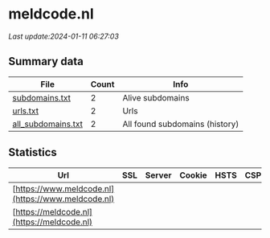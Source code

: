 # meldcode.nl
*Last update:2024-01-11 06:27:03*
## Summary data
| File       | Count | Info |
|------------|-------|------|
|[subdomains.txt](/data/meldcode/subdomains.txt)|2|Alive subdomains|
|[urls.txt](/data/meldcode/urls.txt)|2|Urls|
|[all_subdomains.txt](/data/meldcode/all_subdomains.txt)|2|All found subdomains (history)|
## Statistics
| Url | SSL | Server | Cookie | HSTS | CSP | XFO | XXP | RP | Tech |
|------------|-------|------|------|------|------|------|------|------|------|
|[https://www.meldcode.nl](https://www.meldcode.nl)| | | | | | | |:white_check_mark: | |HSTS IIS:10.0 Window...| |
|[https://meldcode.nl](https://meldcode.nl)| | | | | | | |:white_check_mark: | |HSTS IIS:10.0 Window...| |